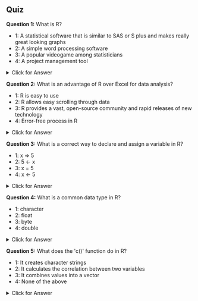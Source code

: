 ## Quiz

**Question 1:** What is R?

- 1: A statistical software that is similar to SAS or S plus and makes really great looking graphs
- 2: A simple word processing software
- 3: A popular videogame among statisticians
- 4: A project management tool
<details><summary>Click for Answer</summary>

**Answer**: 1 - A statistical software that is similar to SAS or S plus and makes really great looking graphs

**Explanation**: R is a free programming language and environment for statistical analysis. It's similar to SAS or S plus and has great graphics capabilities.
</details>

**Question 2:** What is an advantage of R over Excel for data analysis?

- 1: R is easy to use
- 2: R allows easy scrolling through data
- 3: R provides a vast, open-source community and rapid releases of new technology
- 4: Error-free process in R
<details><summary>Click for Answer</summary>

**Answer**: 3 - R provides a vast, open-source community and rapid releases of new technology

**Explanation**: R has an active user community which means lots of internet sources and rapid releases of new technology. It can handle almost unlimited size of data and is highly reproducible and repeatable as compared to Excel.
</details>

**Question 3:** What is a correct way to declare and assign a variable in R?

- 1: x => 5
- 2: 5 <- x
- 3: x = 5
- 4: x <- 5
<details><summary>Click for Answer</summary>

**Answer**: 4 - x <- 5

**Explanation**: In R, variables are assigned with the '<-' symbol. So 'x <- 5' is a correct way to assign the value 5 to the variable x.
</details>

**Question 4:** What is a common data type in R?

- 1: character
- 2: float
- 3: byte
- 4: double
<details><summary>Click for Answer</summary>

**Answer**: 1 - character

**Explanation**: R has several data types, including 'character' for letters and words, 'numeric' for numbers, and 'logical' for binary TRUE or FALSE values.
</details>

**Question 5:** What does the 'c()' function do in R?

- 1: It creates character strings
- 2: It calculates the correlation between two variables
- 3: It combines values into a vector
- 4: None of the above
<details><summary>Click for Answer</summary>

**Answer**: 3 - It combines values into a vector

**Explanation**: In R, the 'c()' function is used to create vectors, which are ordered sets of values of the same type.
</details>
